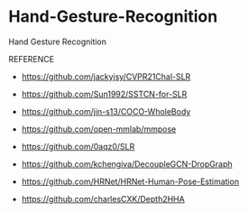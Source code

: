 # Hand-Gesture-Recognition
Hand Gesture Recognition

REFERENCE
- https://github.com/jackyjsy/CVPR21Chal-SLR

- https://github.com/Sun1992/SSTCN-for-SLR

- https://github.com/jin-s13/COCO-WholeBody

- https://github.com/open-mmlab/mmpose

- https://github.com/0aqz0/SLR

- https://github.com/kchengiva/DecoupleGCN-DropGraph

- https://github.com/HRNet/HRNet-Human-Pose-Estimation

- https://github.com/charlesCXK/Depth2HHA